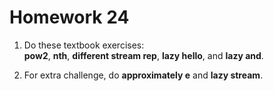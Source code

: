 # Homework 24

1. Do these textbook exercises:  
   **pow2**, **nth**, **different stream rep**, **lazy hello**, and
   **lazy and**.
   
2. For extra challenge, do **approximately e** and **lazy stream**.
